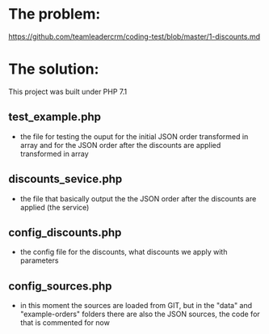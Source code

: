 # The problem:
https://github.com/teamleadercrm/coding-test/blob/master/1-discounts.md


# The solution:

This project was built under PHP 7.1

## test_example.php 
- the file for testing the ouput for the initial JSON order transformed in array and for the JSON order after the discounts are applied transformed in array

## discounts_sevice.php 
- the file that basically output the the JSON order after the discounts are applied (the service)

## config_discounts.php 
- the config file for the discounts, what discounts we apply with parameters

## config_sources.php 
- in this moment the sources are loaded from GIT, but in the "data" and "example-orders" folders there are also the JSON sources, the code for that is commented for now
 
